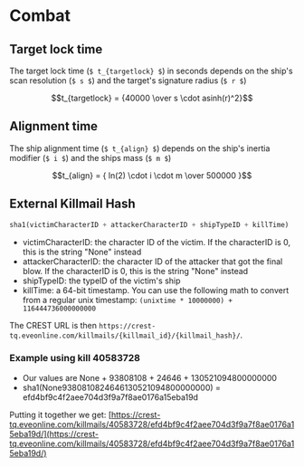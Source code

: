 # Combat

## Target lock time

The target lock time (`$ t_{targetlock} $`) in seconds depends on the ship's scan resolution (`$ s $`) and the target's signature radius (`$ r $`)

```math
t_{targetlock} = {40000 \over s \cdot asinh(r)^2}
```

## Alignment time

The ship alignment time (`$ t_{align} $`) depends on the ship's inertia modifier (`$ i $`) and the ships mass (`$ m $`) 

```math
t_{align} = { ln(2) \cdot i \cdot m \over 500000 }
```

## External Killmail Hash
```python
sha1(victimCharacterID + attackerCharacterID + shipTypeID + killTime)
```
* victimCharacterID: the character ID of the victim. If the characterID is 0, this is the string "None" instead
* attackerCharacterID: the character ID of the attacker that got the final blow. If the characterID is 0, this is the string "None" instead
* shipTypeID: the typeID of the victim's ship
* killTime: a 64-bit timestamp. You can use the following math to convert from a regular unix timestamp: `(unixtime * 10000000) + 116444736000000000`

The CREST URL is then `https://crest-tq.eveonline.com/killmails/{killmail_id}/{killmail_hash}/`.

### Example using kill 40583728
* Our values are None + 93808108 + 24646 + 130521094800000000
* sha1(None9380810824646130521094800000000) = efd4bf9c4f2aee704d3f9a7f8ae0176a15eba19d

Putting it together we get: [https://crest-tq.eveonline.com/killmails/40583728/efd4bf9c4f2aee704d3f9a7f8ae0176a15eba19d/](https://crest-tq.eveonline.com/killmails/40583728/efd4bf9c4f2aee704d3f9a7f8ae0176a15eba19d/)